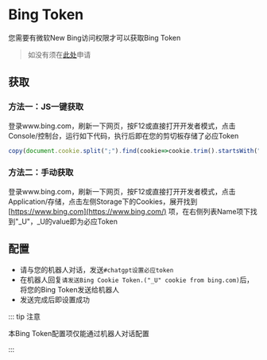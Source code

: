 # Bing Token

您需要有微软New Bing访问权限才可以获取Bing Token

> 如没有须在[此处](https://www.bing.com/new)申请

## 获取

### 方法一：JS一键获取

登录www.bing.com，刷新一下网页，按F12或直接打开开发者模式，点击Console/控制台，运行如下代码，执行后即在您的剪切板存储了必应Token

```javascript
copy(document.cookie.split(";").find(cookie=>cookie.trim().startsWith("_U=")).split("=")[1]);
```

### 方法二：手动获取

登录www.bing.com，刷新一下网页，按F12或直接打开开发者模式，点击Application/存储，点击左侧Storage下的Cookies，展开找到[https://www.bing.com](https://www.bing.com/) 项，在右侧列表Name项下找到"_U"，_U的value即为必应Token

## 配置

- 请与您的机器人对话，发送`#chatgpt设置必应token`
- 在机器人回复`请发送Bing Cookie Token.("_U" cookie from bing.com)`后，将您的Bing Token发送给机器人
- 发送完成后即设置成功

::: tip 注意

本Bing Token配置项仅能通过机器人对话配置

:::